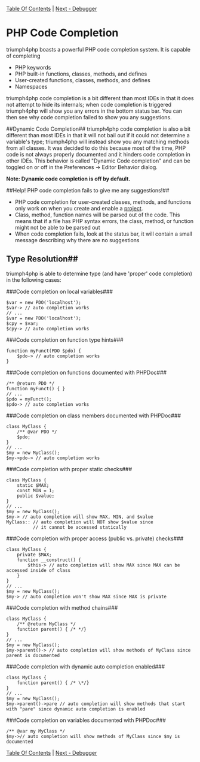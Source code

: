 [Table Of Contents](/#toc) | [Next - Debugger](/debugger/)


# PHP Code Completion #
triumph4php boasts a powerful PHP code completion system.  It is capable of completing 

  * PHP keywords
  * PHP built-in functions, classes, methods, and defines
  * User-created functions, classes, methods, and defines
  * Namespaces

triumph4php code completion is a bit different than most IDEs in that it does not 
attempt to hide its internals; when code completion is triggered triumph4php 
will show you any errors in the bottom status bar. You can then see why 
code completion failed to show you any suggestions.

##Dynamic Code Completion##
triumph4php code completion is also a bit different than most IDEs in that it 
will not bail out if it could not determine a variable's type; triumph4php will 
instead show you any matching methods from all classes. It was decided to do 
this because most of the time, PHP code is not always properly documented and 
it hinders code completion in other IDEs. This behavior is called 
"Dynamic Code completion" and can be toggled on or off in the Preferences -> Editor 
Behavior dialog.

**Note: Dynamic code completion is off by default.**

##Help! PHP code completion fails to give me any suggestions!##
  * PHP code completion for user-created classes, methods, and functions only 
    work on when you create and enable a [project](/projects/). 
  * Class, method, function names will be parsed out of the code.  This means that 
	if a file has PHP syntax errors, the class, method, or function might not
	be able to be parsed out
  * When code completion fails, look at the status bar, it will contain
    a small message describing why there are no suggestions

## Type Resolution##
triumph4php is able to determine type (and have 'proper' code completion) in the following cases:

###Code completion on local variables###

	$var = new PDO('localhost');
	$var-> // auto completion works
	// ...
	$var = new PDO('localhost');
	$cpy = $var;
	$cpy-> // auto completion works

###Code completion on function type hints###

	function myFunct(PDO $pdo) {
		$pdo-> // auto completion works
	}

###Code completion on functions documented with PHPDoc###
	
	/** @return PDO */
	function myFunct() { }
	// ...
	$pdo = myFunct();
	$pdo-> // auto completion works

###Code completion on class members documented with PHPDoc###

	class MyClass {
		/** @var PDO */
		$pdo;
	}
	// ...
	$my = new MyClass();
	$my->pdo-> // auto completion works

###Code completion with proper static checks###
	
	class MyClass {
		static $MAX;
		const MIN = 1;
		public $value;
	}
	// ...
	$my = new MyClass();
	$my-> // auto completion will show MAX, MIN, and $value
	MyClass:: // auto completion will NOT show $value since 
	          // it cannot be accessed statically

###Code completion with proper access (public vs. private) checks###

	class MyClass {
		private $MAX;
		function __construct() {
			$this-> // auto completion will show MAX since MAX can be accessed inside of class
		}
	}
	// ...
	$my = new MyClass();
	$my-> // auto completion won't show MAX since MAX is private

###Code completion with method chains###
	
	class MyClass {
		/** @return MyClass */
		function parent() { /* */}
	}
	// ... 
	$my = new MyClass();
	$my->parent()-> // auto completion will show methods of MyClass since parent is documented

###Code completion with dynamic auto completion enabled###

	class MyClass {
		function parent() { /* \*/}
	}
	// ... 
	$my = new MyClass();
	$my->parent()->pare // auto completion will show methods that start with "pare" since dynamic auto completion is enabled

###Code completion on variables documented with PHPDoc###
	
	/** @var my MyClass */
	$my->// auto completion will show methods of MyClass since $my is documented


[Table Of Contents](/#toc) | [Next - Debugger](/debugger/)